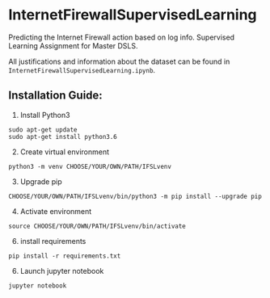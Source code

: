 # InternetFirewallSupervisedLearning
Predicting the Internet Firewall action based on log info. Supervised Learning Assignment for Master DSLS.

All justifications and information about the dataset can be found in ```InternetFirewallSupervisedLearning.ipynb```.

## Installation Guide:
1. Install Python3
```
sudo apt-get update
sudo apt-get install python3.6
```
2. Create virtual environment
```
python3 -m venv CHOOSE/YOUR/OWN/PATH/IFSLvenv
```
3. Upgrade pip
```
CHOOSE/YOUR/OWN/PATH/IFSLvenv/bin/python3 -m pip install --upgrade pip
```
4. Activate environment
```
source CHOOSE/YOUR/OWN/PATH/IFSLvenv/bin/activate
```
6. install requirements
```
pip install -r requirements.txt
```
6. Launch jupyter notebook
```
jupyter notebook
```
